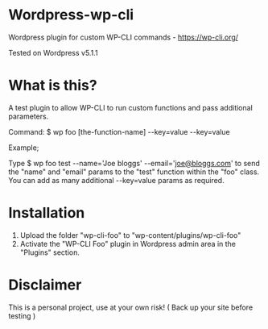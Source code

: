 # Wordpress-wp-cli
Wordpress plugin for custom WP-CLI commands - https://wp-cli.org/

Tested on Wordpress v5.1.1

# What is this?

A test plugin to allow WP-CLI to run custom functions and pass additional parameters.

Command: $ wp foo [the-function-name] --key=value --key=value

Example; 

Type $ wp foo test --name='Joe bloggs' --email='joe@bloggs.com' to send the "name" and "email" params to the "test" function within the "foo" class. You can add as many additional --key=value params as required.

# Installation

1) Upload the folder "wp-cli-foo" to "wp-content/plugins/wp-cli-foo"
2) Activate the "WP-CLI Foo" plugin in Wordpress admin area in the "Plugins" section.

# Disclaimer

This is a personal project, use at your own risk! ( Back up your site before testing )


